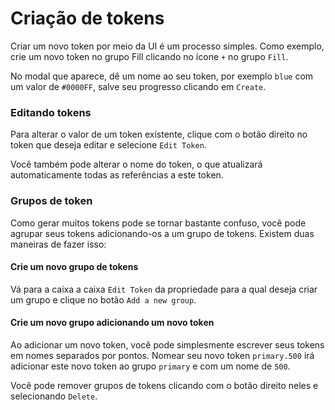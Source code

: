 # Criação de tokens

Criar um novo token por meio da UI é um processo simples. Como exemplo, crie um novo token no grupo Fill clicando no ícone `+` no grupo `Fill`.

No modal que aparece, dê um nome ao seu token, por exemplo `blue` com um valor de `#0000FF`, salve seu progresso clicando em `Create`.

### Editando tokens
Para alterar o valor de um token existente, clique com o botão direito no token que deseja editar e selecione `Edit Token`.

Você também pode alterar o nome do token, o que atualizará automaticamente todas as referências a este token.

### Grupos de token
Como gerar muitos tokens pode se tornar bastante confuso, você pode agrupar seus tokens adicionando-os a um grupo de tokens. Existem duas maneiras de fazer isso:

#### Crie um novo grupo de tokens
Vá para a caixa a caixa `Edit Token` da propriedade para a qual deseja criar um grupo e clique no botão `Add a new group`.

#### Crie um novo grupo adicionando um novo token
Ao adicionar um novo token, você pode simplesmente escrever seus tokens em nomes separados por pontos. Nomear seu novo token `primary.500` irá adicionar este novo token ao grupo `primary` e com um nome de `500`.

Você pode remover grupos de tokens clicando com o botão direito neles e selecionando `Delete`.
